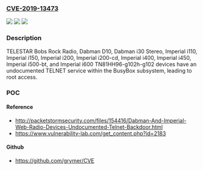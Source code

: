 ### [CVE-2019-13473](https://cve.mitre.org/cgi-bin/cvename.cgi?name=CVE-2019-13473)
![](https://img.shields.io/static/v1?label=Product&message=n%2Fa&color=blue)
![](https://img.shields.io/static/v1?label=Version&message=n%2Fa&color=blue)
![](https://img.shields.io/static/v1?label=Vulnerability&message=n%2Fa&color=brighgreen)

### Description

TELESTAR Bobs Rock Radio, Dabman D10, Dabman i30 Stereo, Imperial i110, Imperial i150, Imperial i200, Imperial i200-cd, Imperial i400, Imperial i450, Imperial i500-bt, and Imperial i600 TN81HH96-g102h-g102 devices have an undocumented TELNET service within the BusyBox subsystem, leading to root access.

### POC

#### Reference
- http://packetstormsecurity.com/files/154416/Dabman-And-Imperial-Web-Radio-Devices-Undocumented-Telnet-Backdoor.html
- https://www.vulnerability-lab.com/get_content.php?id=2183

#### Github
- https://github.com/grymer/CVE


